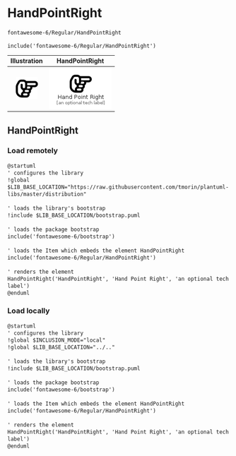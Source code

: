 # HandPointRight


```text
fontawesome-6/Regular/HandPointRight
```

```text
include('fontawesome-6/Regular/HandPointRight')
```



| Illustration | HandPointRight |
| :---: | :---: |
| ![illustration for Illustration](../../fontawesome-6/Regular/HandPointRight.png) | ![illustration for HandPointRight](../../fontawesome-6/Regular/HandPointRight.Local.png) |




## HandPointRight

### Load remotely
```plantuml
@startuml
' configures the library
!global $LIB_BASE_LOCATION="https://raw.githubusercontent.com/tmorin/plantuml-libs/master/distribution"

' loads the library's bootstrap
!include $LIB_BASE_LOCATION/bootstrap.puml

' loads the package bootstrap
include('fontawesome-6/bootstrap')

' loads the Item which embeds the element HandPointRight
include('fontawesome-6/Regular/HandPointRight')

' renders the element
HandPointRight('HandPointRight', 'Hand Point Right', 'an optional tech label')
@enduml
```

### Load locally
```plantuml
@startuml
' configures the library
!global $INCLUSION_MODE="local"
!global $LIB_BASE_LOCATION="../.."

' loads the library's bootstrap
!include $LIB_BASE_LOCATION/bootstrap.puml

' loads the package bootstrap
include('fontawesome-6/bootstrap')

' loads the Item which embeds the element HandPointRight
include('fontawesome-6/Regular/HandPointRight')

' renders the element
HandPointRight('HandPointRight', 'Hand Point Right', 'an optional tech label')
@enduml
```

